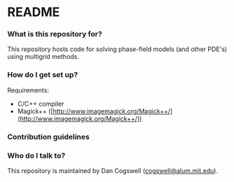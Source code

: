 # README #


### What is this repository for? ###

This repository hosts code for solving phase-field models (and other PDE's) using multigrid methods.

### How do I get set up? ###

Requirements:

* C/C++ compiler
* Magick++ ([http://www.imagemagick.org/Magick++/](http://www.imagemagick.org/Magick++/))

### Contribution guidelines ###


### Who do I talk to? ###

This repository is maintained by Dan Cogswell (cogswell@alum.mit.edu).